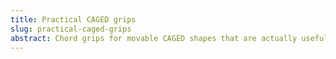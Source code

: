 ```yaml
---
title: Practical CAGED grips
slug: practical-caged-grips
abstract: Chord grips for movable CAGED shapes that are actually useful.
---
```


